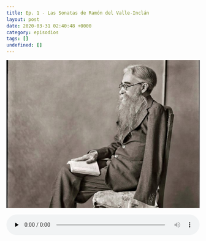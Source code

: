 ```yaml
---
title: Ep. 1 - Las Sonatas de Ramón del Valle-Inclán
layout: post
date: 2020-03-31 02:40:48 +0000
category: episodios
tags: []
undefined: []
---
```

![Valle-Inclán](/uploads/valleinclan.jpg "Valle-Inclán")

<audio id="audio_1" controls="" preload="none" style="width:100%;padding:0;"><source src="/uploads/valleinclan.mp3" type="audio/mpeg"></audio>
